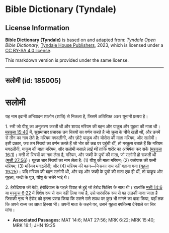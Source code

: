 # Bible Dictionary (Tyndale)

## License Information

**Bible Dictionary (Tyndale)** is based on and adapted from: _Tyndale Open Bible Dictionary_, [Tyndale House Publishers](https://tyndaleopenresources.com/), 2023, which is licensed under a [CC BY-SA 4.0 license](https://creativecommons.org/licenses/by-sa/4.0/legalcode.en).

This markdown version is provided under the same license.



--------------------------------

## सलोमी (id: 185005)

सलोमी
=====

यह नाम इब्रानी अभिवादन शालोम (शांति) से निकला है, जिसमें अतिरिक्त अक्षर यूनानी प्रत्यय है।

1\. स्त्री जो यीशु का अनुसरण करती थी और शायद मरियम की बहन और याकूब और यूहन्ना की माता थी। [मरकुस 15:40](https://ref.ly/Mark15:40) में, सुसमाचार प्रचारक उन स्त्रियों का वर्णन करते है जो क्रूस के नीचे खड़ी थीं, और उनमें से तीन का नाम लेते है: मरियम मगदलीनी, और छोटे याकूब और योसेस की माता मरियम, और सलोमी। इसी प्रकार, जब उन स्त्रियो का वर्णन करते हैं जो भोर को कब्र पर पहुंची थीं, तो मरकुस बताते हैं कि मरियम मगदलीनी, याकूब की माता मरियम, और सलोमी मसाले लाईं थीं ताकि शरीर का अभिषेक कर सकें ([मरकुस 16:1](https://ref.ly/Mark16:1))। मत्ती दो स्त्रियों का नाम लेता है, मरियम, और जब्दी के पुत्रों की माता, जो सलोमी हो सकती थी ([मत्ती 27:56](https://ref.ly/Matt27:56))। यूहन्ना चार स्त्रियों का नाम लेता है: (1\) यीशु की माता मरियम; (2\) क्लोपास की पत्नी मरियम; (3\) मरियम मगदलीनी; और (4\) मरियम की बहन—जिसका नाम नहीं बताया गया ([यूहन्ना 19:25](https://ref.ly/John19:25))। यदि मरियम की बहन सलोमी थी, और वह और जब्दी के पुत्रों की माता एक ही थीं, तो याकूब और यूहन्ना, जब्दी के पुत्र, यीशु के चचेरे भाई थे।

2\. हेरोदियास की बेटी, हेरोदियास के पहले विवाह से हुई जो हेरोद फिलिप के साथ थी। हालांकि [मत्ती 14:6](https://ref.ly/Matt14:6) या [मरकुस 6:22](https://ref.ly/Mark6:22) में विशेष रूप से नाम नहीं लिया गया है, उसे पारंपरिक रूप से वह लड़की माना जाता है जिसकी नृत्य ने हेरोद को इतना प्रसन्न किया कि उसने उसे शपथ पर कुछ भी मांगने का वादा किया, यहाँ तक कि अपने राज्य का आधा हिस्सा भी। अपनी माता के कहने पर, उसने यूहन्ना बपतिस्मा देनेवाले का सिर मांगा।

* **Associated Passages:** MAT 14:6; MAT 27:56; MRK 6:22; MRK 15:40; MRK 16:1; JHN 19:25

